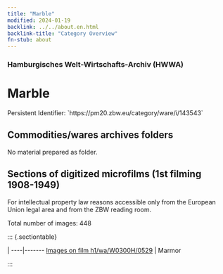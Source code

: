 ```yaml
---
title: "Marble"
modified: 2024-01-19
backlink: ../../about.en.html
backlink-title: "Category Overview"
fn-stub: about
---
```


### Hamburgisches Welt-Wirtschafts-Archiv (HWWA)

# Marble

<div class="hint">Persistent Identifier: `https://pm20.zbw.eu/category/ware/i/143543`</div>







## Commodities/wares archives folders





No material prepared as folder.



<a id="filmsections" />

## Sections of digitized microfilms (1st filming 1908-1949)

<p>For intellectual property law reasons accessible only from the European Union legal area and from the ZBW reading room.</p>



<p>Total number of images: 448</p>




::: {.sectiontable}

 | 
----|-------
<a class="btn" href="https://pm20.zbw.eu/film/h1/wa/W0300H/0529" rel="nofollow">Images on film h1/wa/W0300H/0529</a> | Marmor


:::
















